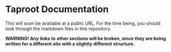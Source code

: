 Taproot Documentation
=============

This will soon be available at a public URL. For the time being, you should look through the markdown files in this repository.

**WARNING! Any links to other sections will be broken, since they are being written for a different site with a slightly different structure.**
